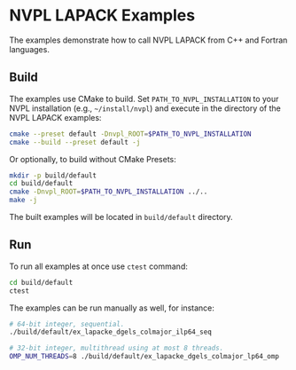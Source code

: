 # NVPL LAPACK Examples

The examples demonstrate how to call NVPL LAPACK from C++ and Fortran
languages.

## Build

The examples use CMake to build. Set `PATH_TO_NVPL_INSTALLATION` to your NVPL
installation (e.g., `~/install/nvpl`) and execute in the directory of the
NVPL LAPACK examples:

```sh
cmake --preset default -Dnvpl_ROOT=$PATH_TO_NVPL_INSTALLATION
cmake --build --preset default -j
```

Or optionally, to build without CMake Presets:

```sh
mkdir -p build/default
cd build/default
cmake -Dnvpl_ROOT=$PATH_TO_NVPL_INSTALLATION ../..
make -j
```

The built examples will be located in `build/default` directory.

## Run

To run all examples at once use `ctest` command:

```sh
cd build/default
ctest
```

The examples can be run manually as well, for instance:

```sh
# 64-bit integer, sequential.
./build/default/ex_lapacke_dgels_colmajor_ilp64_seq
```

```sh
# 32-bit integer, multithread using at most 8 threads.
OMP_NUM_THREADS=8 ./build/default/ex_lapacke_dgels_colmajor_lp64_omp
```

